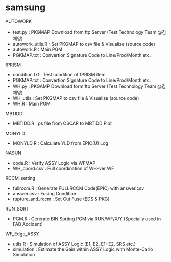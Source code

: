 # samsung

AUTOWORK
  - test.py : PKGMAP Download from ftp Server (Test Technology Team @김채영)
  - autowork_utils.R : Set PKGMAP to csv file & Visualize (source code)
  - autowork.R : Main PGM
  - PGKMAP.txt : Convertion Signature Code to Line/Prod/Month etc.

fPRISM
  - condition.txt : Test condition of fPRISM item
  - PGKMAP.txt : Convertion Signature Code to Line/Prod/Month etc.
  - WH.py : PKGAMP Download form ftp Server (Test Technology Team @김채영)
  - WH_utils : Set PKGMAP to csv file & Visualize (source code)
  - WH.R : Main PGM

MBTIDD
  - MBTIDD.R : ps file from OSCAR to MBTIDD Plot

MONYLD
  - MONYLD.R : Calculate YLD from EPIC(U) Log
 
 NASUN
  - code.R : Verify ASSY Logic via WFMAP
  - WH_coord.csv : Full coordination of WH-ver WF

RCCM_setting 
  - fullrccm.R : Generate FULLRCCM Code(EPIC) with answer.csv
  - answer.csv : Fusing Condition
  - rupture_and_rccm : Set Cut Fuse (EDS & PKG)

RUN_SORT
  - PGM.R : Gererate BIN Sorting PGM via RUN/WF/X/Y (Specially used in FAB Accident)

WF_Edge_ASSY
  - utils.R : Simulation of ASSY Logic (E1, E2, E1+E2, SRS etc.)
  - simulation : Estimate the Gain within ASSY Logic with Monte-Carlo Simulation
